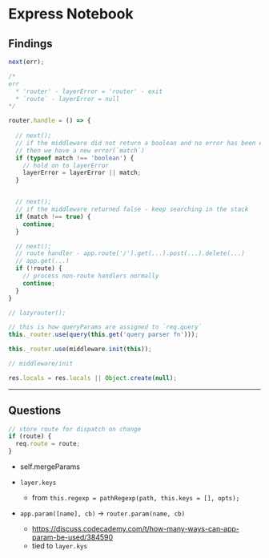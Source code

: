 # Express Notebook

## Findings

```ts
next(err);

/* 
err
  * 'router' - layerError = 'router' - exit
  * `route` - layerError = null
*/
```

```ts
router.handle = () => {
  
  // next();
  // if the middleware did not return a boolean and no error has been encountered before(layerError falsy - either 'router' or simply next())
  // then we have a new error(`match`)
  if (typeof match !== 'boolean') {
    // hold on to layerError
    layerError = layerError || match;
  }


  // next();
  // if the middleware returned false - keep searching in the stack
  if (match !== true) {
    continue;
  }

  // next();
  // route handler - app.route('/').get(...).post(...).delete(...)
  // app.get(...)
  if (!route) {
    // process non-route handlers normally
    continue;
  }
}
```

```ts
// lazyrouter();

// this is how queryParams are assigned to `req.query`
this._router.use(query(this.get('query parser fn')));

this._router.use(middleware.init(this));
```

```ts
// middleware/init

res.locals = res.locals || Object.create(null);
```

---

## Questions

```ts
// store route for dispatch on change
if (route) {
  req.route = route;
}
```

* self.mergeParams
* `layer.keys`
  * from `this.regexp = pathRegexp(path, this.keys = [], opts);`

* `app.param([name], cb)` -> `router.param(name, cb)`
  * https://discuss.codecademy.com/t/how-many-ways-can-app-param-be-used/384590
  * tied to `layer.kys`